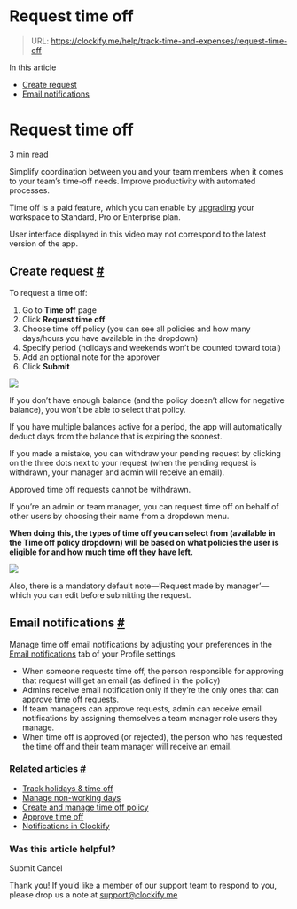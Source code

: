 # Request time off

> URL: https://clockify.me/help/track-time-and-expenses/request-time-off

In this article

* [Create request](#create-request)
* [Email notifications](#email-notifications)

# Request time off

3 min read

Simplify coordination between you and your team members when it comes to your team’s time-off needs. Improve productivity with automated processes.

Time off is a paid feature, which you can enable by [upgrading](https://clockify.me/pricing) your workspace to Standard, Pro or Enterprise plan.

User interface displayed in this video may not correspond to the latest version of the app.

## Create request [#](#create-request)

To request a time off:

1. Go to **Time off** page
2. Click **Request time off**
3. Choose time off policy (you can see all policies and how many days/hours you have available in the dropdown)
4. Specify period (holidays and weekends won’t be counted toward total)
5. Add an optional note for the approver
6. Click **Submit**

![](https://clockify.me/help/wp-content/uploads/2024/06/Screenshot-2025-09-15-at-17.46.08-849x1024.png)

If you don’t have enough balance (and the policy doesn’t allow for negative balance), you won’t be able to select that policy.

If you have multiple balances active for a period, the app will automatically deduct days from the balance that is expiring the soonest.

If you made a mistake, you can withdraw your pending request by clicking on the three dots next to your request (when the pending request is withdrawn, your manager and admin will receive an email).

Approved time off requests cannot be withdrawn.

If you’re an admin or team manager, you can request time off on behalf of other users by choosing their name from a dropdown menu.

**When doing this, the types of time off you can select from (available in the Time off policy dropdown) will be based on what policies the user is eligible for and how much time off they have left.**

![](https://lh7-us.googleusercontent.com/docsz/AD_4nXccMnpqJ_j69-B4E_el-_-z8C8_xJsCFEWywDWzebrIYleAsA0JIBvjWmqK2jooLZ2hkGti4Bc3ZXkel0QwB67sSGh8sdYzOvLme-ptz0o9FlZLieO8oR2minyFL45blPzQ64eJqaabv7f1kbT0Kaz1GSsP?key=q5yA37qMjgeRRnyqggQPjg)

Also, there is a mandatory default note—’Request made by manager’—which you can edit before submitting the request.

## Email notifications [#](#email-notifications)

Manage time off email notifications by adjusting your preferences in the [Email notifications](https://clockify.me/help/administration/profile-settings#email-notifications) tab of your Profile settings

* When someone requests time off, the person responsible for approving that request will get an email (as defined in the policy)
* Admins receive email notification only if they’re the only ones that can approve time off requests.
* If team managers can approve requests, admin can receive email notifications by assigning themselves a team manager role users they manage.
* When time off is approved (or rejected), the person who has requested the time off and their team manager will receive an email.

### Related articles [#](#related-articles)

* [Track holidays & time off](https://clockify.me/help/track-time-and-expenses/track-holidays-time-off)
* [Manage non-working days](https://clockify.me/help/track-time-and-expenses/manage-non-working-days)
* [Create and manage time off policy](https://clockify.me/help/track-time-and-expenses/create-manage-time-off-policy)
* [Approve time off](https://clockify.me/help/track-time-and-expenses/approve-time-off)
* [Notifications in Clockify](https://clockify.me/help/track-time-and-expenses/notifications-in-clockify)

### Was this article helpful?

Submit
Cancel

Thank you! If you’d like a member of our support team to respond to you, please drop us a note at support@clockify.me